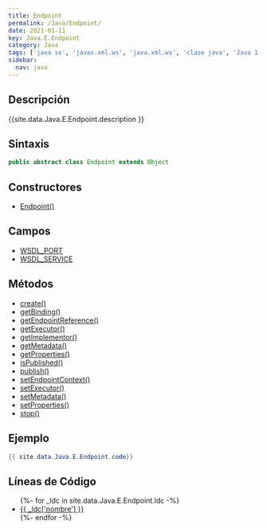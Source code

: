 ```yaml
---
title: Endpoint
permalink: /Java/Endpoint/
date: 2021-01-11
key: Java.E.Endpoint
category: Java
tags: ['java se', 'javax.xml.ws', 'java.xml.ws', 'clase java', 'Java 1.6', 'JAX-WS 2.0']
sidebar: 
  nav: java
---
```


## Descripción
{{site.data.Java.E.Endpoint.description }}

## Sintaxis
~~~java
public abstract class Endpoint extends Object
~~~

## Constructores
* [Endpoint()](/Java/Endpoint/Endpoint/)

## Campos
* [WSDL_PORT](/Java/Endpoint/WSDL_PORT/)
* [WSDL_SERVICE](/Java/Endpoint/WSDL_SERVICE/)

## Métodos
* [create()](/Java/Endpoint/create/)
* [getBinding()](/Java/Endpoint/getBinding/)
* [getEndpointReference()](/Java/Endpoint/getEndpointReference/)
* [getExecutor()](/Java/Endpoint/getExecutor/)
* [getImplementor()](/Java/Endpoint/getImplementor/)
* [getMetadata()](/Java/Endpoint/getMetadata/)
* [getProperties()](/Java/Endpoint/getProperties/)
* [isPublished()](/Java/Endpoint/isPublished/)
* [publish()](/Java/Endpoint/publish/)
* [setEndpointContext()](/Java/Endpoint/setEndpointContext/)
* [setExecutor()](/Java/Endpoint/setExecutor/)
* [setMetadata()](/Java/Endpoint/setMetadata/)
* [setProperties()](/Java/Endpoint/setProperties/)
* [stop()](/Java/Endpoint/stop/)

## Ejemplo
~~~java
{{ site.data.Java.E.Endpoint.code}}
~~~

## Líneas de Código
<ul>
{%- for _ldc in site.data.Java.E.Endpoint.ldc -%}
   <li>
       <a href="{{_ldc['url'] }}">{{ _ldc['nombre'] }}</a>
   </li>
{%- endfor -%}
</ul>

